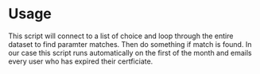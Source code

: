 # Usage
This script will connect to a list of choice and loop through the entire dataset to find paramter matches. Then do something if match is found. In our case this script runs automatically on the first of the month and emails every user who has expired their certficiate. 
